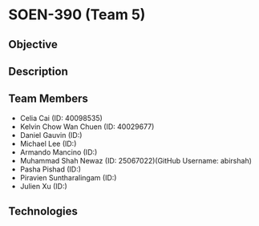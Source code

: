 # SOEN-390 (Team 5)

## Objective


## Description


## Team Members
- Celia Cai (ID: 40098535)
- Kelvin Chow Wan Chuen (ID: 40029677)
- Daniel Gauvin (ID:)
- Michael Lee (ID:)
- Armando Mancino (ID:)
- Muhammad Shah Newaz (ID: 25067022)(GitHub Username: abirshah)
- Pasha Pishad (ID:)
- Piravien Suntharalingam (ID:)
- Julien Xu (ID:)


## Technologies

